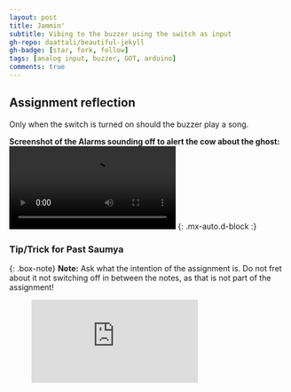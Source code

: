 ```yaml
---
layout: post
title: Jammin'
subtitle: Vibing to the buzzer using the switch as input
gh-repo: daattali/beautiful-jekyll
gh-badge: [star, fork, follow]
tags: [analog input, buzzer, GOT, arduino]
comments: true
---
```


## **Assignment reflection**
Only when the switch is turned on should the buzzer play a song. 

**Screenshot of the Alarms sounding off to alert the cow about the ghost:**
![Screenshot](https://github.com/Saumya-x/Saumya-x.github.io/blob/master/assets/img/Untitled.mp4) {: .mx-auto.d-block :}

### Tip/Trick for Past Saumya

{: .box-note}
**Note:** Ask what the intention of the assignment is. Do not fret about it not switching off in between the notes, as that is not part of the assignment!


<!-- blank line -->
<figure class="video_container">
  <iframe src="https://youtu.be/6wMsD1h5TMY" frameborder="0" allowfullscreen="true"> </iframe>
</figure>
<!-- blank line -->

